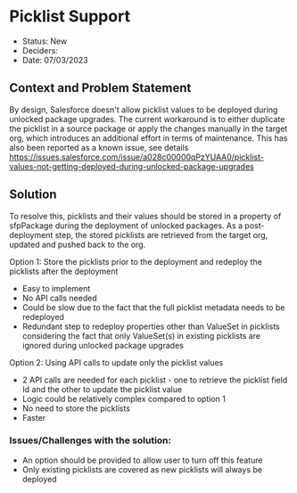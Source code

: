 # Picklist Support

* Status: New
* Deciders:
* Date: 07/03/2023


## Context and Problem Statement

By design, Salesforce doesn't allow picklist values to be deployed during unlocked package upgrades. The current workaround is to either duplicate the picklist in a source package or apply the changes manually in the target org, which introduces an additional effort in terms of maintenance. This has also been reported as a known issue, see details https://issues.salesforce.com/issue/a028c00000qPzYUAA0/picklist-values-not-getting-deployed-during-unlocked-package-upgrades


## Solution

To resolve this, picklists and their values should be stored in a property of sfpPackage during the deployment of unlocked packages. As a post-deployment step, the stored picklists are retrieved from the target org, updated and pushed back to the org.

Option 1: Store the picklists prior to the deployment and redeploy the picklists after the deployment
- Easy to implement
- No API calls needed
- Could be slow due to the fact that the full picklist metadata needs to be redeployed
- Redundant step to redeploy properties other than ValueSet in picklists considering the fact that only ValueSet(s) in existing picklists are ignored during unlocked package upgrades


Option 2: Using API calls to update only the picklist values
- 2 API calls are needed for each picklist - one to retrieve the picklist field Id and the other to update the picklist value
- Logic could be relatively complex compared to option 1
- No need to store the picklists
- Faster


### Issues/Challenges with the solution:
- An option should be provided to allow user to turn off this feature
- Only existing picklists are covered as new picklists will always be deployed
